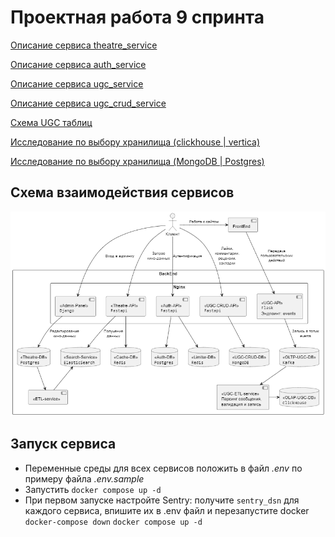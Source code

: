 # Проектная работа 9 спринта

[Описание сервиса theatre_service](./theatre_service/README.md)

[Описание сервиса auth_service](./auth_service/README.md)

[Описание сервиса ugc_service](./ugc_service/README.md)

[Описание сервиса ugc_crud_service](./ugc_crud_service/README.md)

[Схема UGC таблиц](./clickhouse_tables.md)

[Исследование по выбору хранилища (clickhouse | vertica)](./storage_test/readme.md)

[Исследование по выбору хранилища (MongoDB | Postgres)](./storage_test_again/README.md)

## Схема взаимодействия сервисов

![image](./docs/to_be/to_be.png)

## Запуск сервиса

- Переменные среды для всех сервисов положить в файл *.env* по примеру файла *.env.sample*
- Запустить `docker compose up -d`
- При первом запуске настройте Sentry: получите `sentry_dsn` для каждого сервиса, впишите их в .env файл и перезапустите docker `docker-compose down` `docker compose up -d`
